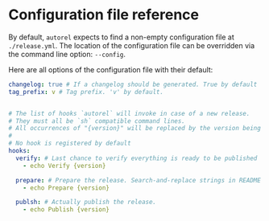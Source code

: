# Configuration file reference

By default, `autorel` expects to find a non-empty configuration file at `./release.yml`. The location of the
configuration file can be overridden via the command line option: `--config`.

Here are all options of the configuration file with their default:

```yaml
changelog: true # If a changelog should be generated. True by default
tag_prefix: v # Tag prefix. 'v' by default.


# The list of hooks `autorel` will invoke in case of a new release.
# They must all be `sh` compatible command lines.
# All occurrences of "{version}" will be replaced by the version being released.
# 
# No hook is registered by default
hooks:
  verify: # Last chance to verify everything is ready to be published 
    - echo Verify {version}

  prepare: # Prepare the release. Search-and-replace strings in README and docs for example.
    - echo Prepare {version}

  publsh: # Actually publish the release.
    - echo Publish {version}
```
